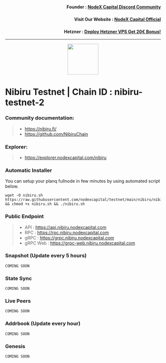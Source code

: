 <h3><p style="font-size:14px" align="right">Founder :
<a href="https://discord.gg/nodexcapital" target="_blank">NodeX Capital Discord Community</a></p></h3>
<h3><p style="font-size:14px" align="right">Visit Our Website :
<a href="https://discord.gg/nodexcapital" target="_blank">NodeX Capital Official</a></p></h3>
<h3><p style="font-size:14px" align="right">Hetzner :
<a href="https://hetzner.cloud/?ref=bMTVi7dcwSgA" target="_blank">Deploy Hetzner VPS Get 20€ Bonus!</a></h3>
<hr>

<p align="center">
  <img height="100" height="auto" src="https://user-images.githubusercontent.com/44331529/199216266-6b0da979-44a2-43e4-b9ef-de3a7c361b17.png">
</p>

# Nibiru Testnet | Chain ID : nibiru-testnet-2

### Community documentation:
>- https://nibiru.fi/
>- https://github.com/NibiruChain

### Explorer:
>-  https://explorer.nodexcapital.com/nibiru

### Automatic Installer
You can setup your planq fullnode in few minutes by using automated script below.
```
wget -O nibiru.sh https://raw.githubusercontent.com/nodexcapital/testnet/main/nibiru/nibiru.sh && chmod +x nibiru.sh && ./nibiru.sh
```
### Public Endpoint

>- API : https://api.nibiru.nodexcapital.com
>- RPC : https://rpc.nibiru.nodexcapital.com
>- gRPC : https://grpc.nibiru.nodexcapital.com
>- gRPC Web : https://grpc-web.nibiru.nodexcapital.com

### Snapshot (Update every 5 hours)
```
COMING SOON
```

### State Sync
```
COMING SOON
```

### Live Peers
```
COMING SOON
```
### Addrbook (Update every hour)
```
COMING SOON
```
### Genesis
```
COMING SOON
```